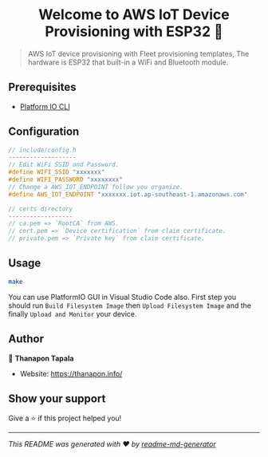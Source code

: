 <h1 align="center">Welcome to AWS IoT Device Provisioning with ESP32 👋</h1>
<p>
</p>

> AWS IoT device provisioning with Fleet provisioning templates, The hardware is ESP32 that built-in a WiFi and Bluetooth module.

## Prerequisites

- [Platform IO CLI](https://docs.platformio.org/en/latest/core/index.html)

## Configuration

```c++
// include/config.h
-------------------
// Edit WiFi SSID and Password.
#define WIFI_SSID "xxxxxxx"
#define WIFI_PASSWORD "xxxxxxxx"
// Change a AWS_IOT_ENDPOINT follow you organize.
#define AWS_IOT_ENDPOINT "xxxxxxx.iot.ap-southeast-1.amazonaws.com"

// certs directory
------------------
// ca.pem => `RootCA` from AWS.
// cert.pem => `Device certification` from claim certificate.
// private.pem => `Private key` from claim certificate.

```

## Usage

```sh
make
```

You can use PlatformIO GUI in Visual Studio Code also.
First step you should run `Build Filesystem Image` then `Upload Filesystem Image` and the finally `Upload and Monitor` your device.

## Author

👤 **Thanapon Tapala**

- Website: https://thanapon.info/

## Show your support

Give a ⭐️ if this project helped you!

---

_This README was generated with ❤️ by [readme-md-generator](https://github.com/kefranabg/readme-md-generator)_
